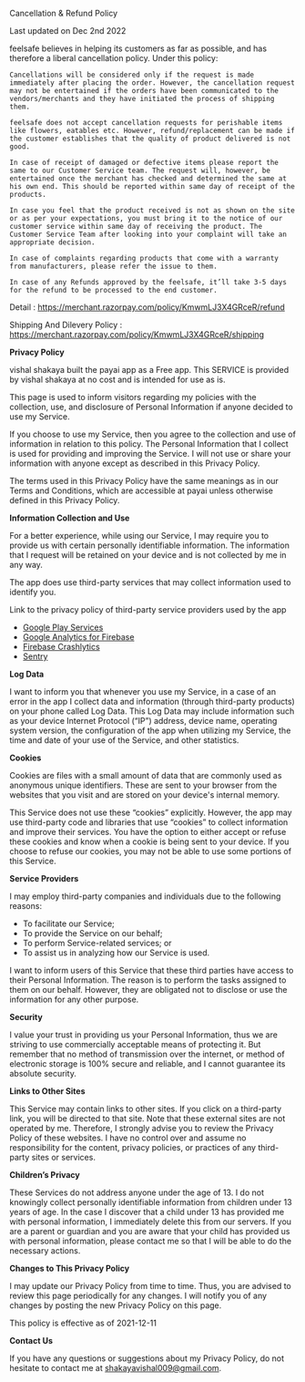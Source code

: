



Cancellation & Refund Policy

Last updated on Dec 2nd 2022

feelsafe believes in helping its customers as far as possible, and has therefore a liberal cancellation policy. Under this policy:

    Cancellations will be considered only if the request is made immediately after placing the order. However, the cancellation request may not be entertained if the orders have been communicated to the vendors/merchants and they have initiated the process of shipping them.

    feelsafe does not accept cancellation requests for perishable items like flowers, eatables etc. However, refund/replacement can be made if the customer establishes that the quality of product delivered is not good.

    In case of receipt of damaged or defective items please report the same to our Customer Service team. The request will, however, be entertained once the merchant has checked and determined the same at his own end. This should be reported within same day of receipt of the products.

    In case you feel that the product received is not as shown on the site or as per your expectations, you must bring it to the notice of our customer service within same day of receiving the product. The Customer Service Team after looking into your complaint will take an appropriate decision.

    In case of complaints regarding products that come with a warranty from manufacturers, please refer the issue to them.

    In case of any Refunds approved by the feelsafe, it’ll take 3-5 days for the refund to be processed to the end customer.

Detail : https://merchant.razorpay.com/policy/KmwmLJ3X4GRceR/refund

Shipping And Dilevery Policy : https://merchant.razorpay.com/policy/KmwmLJ3X4GRceR/shipping

**Privacy Policy**

vishal shakaya built the payai app as a Free app. This SERVICE is provided by vishal shakaya at no cost and is intended for use as is.

This page is used to inform visitors regarding my policies with the collection, use, and disclosure of Personal Information if anyone decided to use my Service.

If you choose to use my Service, then you agree to the collection and use of information in relation to this policy. The Personal Information that I collect is used for providing and improving the Service. I will not use or share your information with anyone except as described in this Privacy Policy.

The terms used in this Privacy Policy have the same meanings as in our Terms and Conditions, which are accessible at payai unless otherwise defined in this Privacy Policy.

**Information Collection and Use**

For a better experience, while using our Service, I may require you to provide us with certain personally identifiable information. The information that I request will be retained on your device and is not collected by me in any way.

The app does use third-party services that may collect information used to identify you.

Link to the privacy policy of third-party service providers used by the app

*   [Google Play Services](https://www.google.com/policies/privacy/)
*   [Google Analytics for Firebase](https://firebase.google.com/policies/analytics)
*   [Firebase Crashlytics](https://firebase.google.com/support/privacy/)
*   [Sentry](https://sentry.io/privacy/)

**Log Data**

I want to inform you that whenever you use my Service, in a case of an error in the app I collect data and information (through third-party products) on your phone called Log Data. This Log Data may include information such as your device Internet Protocol (“IP”) address, device name, operating system version, the configuration of the app when utilizing my Service, the time and date of your use of the Service, and other statistics.

**Cookies**

Cookies are files with a small amount of data that are commonly used as anonymous unique identifiers. These are sent to your browser from the websites that you visit and are stored on your device's internal memory.

This Service does not use these “cookies” explicitly. However, the app may use third-party code and libraries that use “cookies” to collect information and improve their services. You have the option to either accept or refuse these cookies and know when a cookie is being sent to your device. If you choose to refuse our cookies, you may not be able to use some portions of this Service.

**Service Providers**

I may employ third-party companies and individuals due to the following reasons:

*   To facilitate our Service;
*   To provide the Service on our behalf;
*   To perform Service-related services; or
*   To assist us in analyzing how our Service is used.

I want to inform users of this Service that these third parties have access to their Personal Information. The reason is to perform the tasks assigned to them on our behalf. However, they are obligated not to disclose or use the information for any other purpose.

**Security**

I value your trust in providing us your Personal Information, thus we are striving to use commercially acceptable means of protecting it. But remember that no method of transmission over the internet, or method of electronic storage is 100% secure and reliable, and I cannot guarantee its absolute security.

**Links to Other Sites**

This Service may contain links to other sites. If you click on a third-party link, you will be directed to that site. Note that these external sites are not operated by me. Therefore, I strongly advise you to review the Privacy Policy of these websites. I have no control over and assume no responsibility for the content, privacy policies, or practices of any third-party sites or services.

**Children’s Privacy**

These Services do not address anyone under the age of 13. I do not knowingly collect personally identifiable information from children under 13 years of age. In the case I discover that a child under 13 has provided me with personal information, I immediately delete this from our servers. If you are a parent or guardian and you are aware that your child has provided us with personal information, please contact me so that I will be able to do the necessary actions.

**Changes to This Privacy Policy**

I may update our Privacy Policy from time to time. Thus, you are advised to review this page periodically for any changes. I will notify you of any changes by posting the new Privacy Policy on this page.

This policy is effective as of 2021-12-11

**Contact Us**

If you have any questions or suggestions about my Privacy Policy, do not hesitate to contact me at shakayavishal009@gmail.com.
